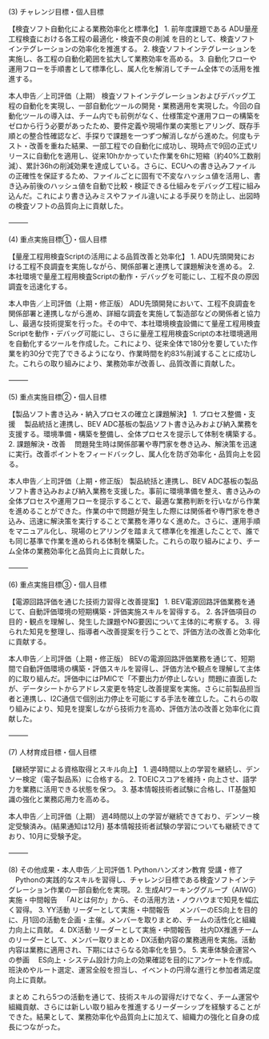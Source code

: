 (3) チャレンジ目標・個人目標

【検査ソフト自動化による業務効率化と標準化】
	1.	前年度課題である ADU量産工程検査における各工程の最適化・検査不良の削減 を目的として、検査ソフトインテグレーションの効率化を推進する。
	2.	検査ソフトインテグレーションを実施し、各工程の自動化範囲を拡大して業務効率を高める。
	3.	自動化フローや運用フローを手順書として標準化し、属人化を解消してチーム全体での活用を推進する。

本人申告／上司評価（上期）
検査ソフトインテグレーションおよびデバッグ工程の自動化を実現し、一部自動化ツールの開発・業務適用を実現した。今回の自動化ツールの導入は、チーム内でも前例がなく、仕様策定や運用フローの構築をゼロから行う必要があったため、要件定義や現場作業の実態ヒアリング、既存手順との整合性確認など、手探りで課題を一つずつ解消しながら進めた。何度もテスト・改善を重ねた結果、一部工程での自動化に成功し、現時点で9回の正式リリースに自動化を適用し、従来10hかかっていた作業を6hに短縮（約40%工数削減）、累計36hの削減効果を達成している。さらに、ECUへの書き込みファイルの正確性を保証するため、ファイルごとに固有で不変なハッシュ値を活用し、書き込み前後のハッシュ値を自動で比較・検証できる仕組みをデバッグ工程に組み込んだ。これにより書き込みミスやファイル違いによる手戻りを防止し、出図時の検査ソフトの品質向上に貢献した。

⸻

(4) 重点実施目標①・個人目標

【量産工程用検査Scriptの活用による品質改善と効率化】
	1.	ADU先頭開発における工程不良調査を実施しながら、関係部署と連携して課題解決を進める。
	2.	本社環境で量産工程用検査Scriptの動作・デバッグを可能にし、工程不良の原因調査を迅速化する。

本人申告／上司評価（上期・修正版）
ADU先頭開発において、工程不良調査を関係部署と連携しながら進め、詳細な調査を実施して製造部などの関係者と協力し、最適な技術提案を行った。その中で、本社環境検査設備にて量産工程用検査Scriptを動作・デバッグ可能にし、さらに量産工程用検査Scriptの本社環境適用を自動化するツールを作成した。これにより、従来全体で180分を要していた作業を約30分で完了できるようになり、作業時間を約83%削減することに成功した。これらの取り組みにより、業務効率が改善し、品質改善に貢献した。

⸻

(5) 重点実施目標②・個人目標

【製品ソフト書き込み・納入プロセスの確立と課題解決】
	1.	プロセス整備・支援
　製品統括と連携し、BEV ADC基板の製品ソフト書き込みおよび納入業務を支援する。環境準備・構築を整備し、全体プロセスを提示して体制を構築する。
	2.	課題解決・改善
　問題発生時は関係部署や専門家を巻き込み、解決策を迅速に実行。改善ポイントをフィードバックし、属人化を防ぎ効率化・品質向上を図る。

本人申告／上司評価（上期・修正版）
製品統括と連携し、BEV ADC基板の製品ソフト書き込みおよび納入業務を支援した。事前に環境準備を整え、書き込みの全体プロセスや運用フローを提示することで、最適な業務判断を行いながら作業を進めることができた。作業の中で問題が発生した際には関係者や専門家を巻き込み、迅速に解決策を実行することで業務を滞りなく進めた。さらに、運用手順をマニュアル化し、現場のヒアリングを踏まえて標準化を推進したことで、誰でも同じ基準で作業を進められる体制を構築した。これらの取り組みにより、チーム全体の業務効率化と品質向上に貢献した。

⸻

(6) 重点実施目標③・個人目標

【電源回路評価を通じた技術力習得と改善提案】
	1.	BEV電源回路評価業務を通じて、自動評価環境の短期構築・評価実施スキルを習得する。
	2.	各評価項目の目的・観点を理解し、発生した課題やNG要因について主体的に考察する。
	3.	得られた知見を整理し、指導者へ改善提案を行うことで、評価方法の改善と効率化に貢献する。

本人申告／上司評価（上期・修正版）
BEVの電源回路評価業務を通じて、短期間で自動評価環境の構築・評価スキルを習得し、評価方法や観点を理解して主体的に取り組んだ。評価中にはPMICで「不要出力が停止しない」問題に直面したが、データシートからアドレス変更を特定し改善提案を実施。さらに前製品担当者と連携し、I2C通信で個別出力停止を可能にする手法を確立した。これらの取り組みにより、知見を提案しながら技術力を高め、評価方法の改善と効率化に貢献した。

⸻

(7) 人材育成目標・個人目標

【継続学習による資格取得とスキル向上】
	1.	週4時間以上の学習を継続し、デンソー検定（電子製品系）に合格する。
	2.	TOEICスコアを維持・向上させ、語学力を業務に活用できる状態を保つ。
	3.	基本情報技術者試験に合格し、IT基盤知識の強化と業務応用力を高める。

本人申告／上司評価（上期）
週4時間以上の学習が継続できており、デンソー検定受験済み。(結果通知は12月) 基本情報技術者試験の学習についても継続できており、10月に受験予定。

⸻

(8) その他成果・本人申告／上司評価
	1.	Pythonハンズオン教育 受講・修了
　Pythonの実践的なスキルを習得し、チャレンジ目標である検査ソフトインテグレーション作業の一部自動化を実現。
	2.	生成AIワーキンググループ（AIWG） 実施・中間報告
　「AIとは何か」から、その活用方法・ノウハウまで知見を幅広く習得。
	3.	YY活動 リーダーとして実施・中間報告
　メンバーのES向上を目的に、月1回の活動を企画・主催。メンバーを取りまとめ、チームの活性化と組織力向上に貢献。
	4.	DX活動 リーダーとして実施・中間報告
　社内DX推進チームのリーダーとして、メンバー取りまとめ・DX活動内容の業務適用を実施。活動内容は業務に適用され、下期にはさらなる効率化を狙う。
	5.	実車体験会運営への参画
　ES向上・システム設計力向上の効果確認を目的にアンケートを作成。班決めやルート選定、運営全般を担当し、イベントの円滑な進行と参加者満足度向上に貢献。

まとめ
これら5つの活動を通じて、技術スキルの習得だけでなく、チーム運営や組織貢献、さらには新しい取り組みを推進するリーダーシップを経験することができた。結果として、業務効率化や品質向上に加えて、組織力の強化と自身の成長につながった。
